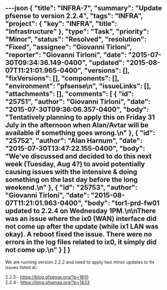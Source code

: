---json
{
  "title": "INFRA-7",
  "summary": "Update pfsense to version 2.2.4",
  "tags": "INFRA",
  "project": {
    "key": "INFRA",
    "title": "Infrastructure"
  },
  "type": "Task",
  "priority": "Minor",
  "status": "Resolved",
  "resolution": "Fixed",
  "assignee": "Giovanni Tirloni",
  "reporter": "Giovanni Tirloni",
  "date": "2015-07-30T09:34:36.149-0400",
  "updated": "2015-08-07T11:21:01.965-0400",
  "versions": [],
  "fixVersions": [],
  "components": [],
  "environment": "pfsense\n",
  "issueLinks": [],
  "attachments": [],
  "comments": [
    {
      "id": "25751",
      "author": "Giovanni Tirloni",
      "date": "2015-07-30T09:36:06.357-0400",
      "body": "Tentatively planning to apply this on Friday 31 July in the afternoon when Alan/Avtar will be available if something goes wrong.\n"
    },
    {
      "id": "25752",
      "author": "Alan Harnum",
      "date": "2015-07-30T13:47:22.155-0400",
      "body": "We've discussed and decided to do this next week (Tuesday, Aug 4?) to avoid potentially causing issues with the intensive & doing something on the last day before the long weekend.\n"
    },
    {
      "id": "25753",
      "author": "Giovanni Tirloni",
      "date": "2015-08-07T11:21:01.963-0400",
      "body": "tor1-prd-fw01 updated to 2.2.4 on Wednesday 1PM.\n\nThere was an issue where the ix0 (WAN) interface did not come up after the update (while ix1 LAN was okay). A reboot fixed the issue. There were no errors in the log files related to ix0, it simply did not come up.\n"
    }
  ]
}
---
We are running version 2.2.2 and need to apply two minor updates to fix issues listed at:

2.2.3 - <https://blog.pfsense.org/?p=1810>\
2.2.4 - <https://blog.pfsense.org/?p=1833>

        